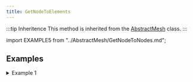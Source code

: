 ```yaml
---
title: GetNodeToElements
---
```


:::tip Inheritence
This method is inherited from the [AbstractMesh](../AbstractMesh/AbstractMesh_.md) class.
:::

import EXAMPLE5 from "../AbstractMesh/GetNodeToNodes.md";

<EXAMPLE5 />

## Examples

<details>
<summary>Example 1</summary>
<div>

import EXAMPLE6 from "./examples/_GetNodeToElements_test_1.md";

<EXAMPLE6 />

</div>
</details>
